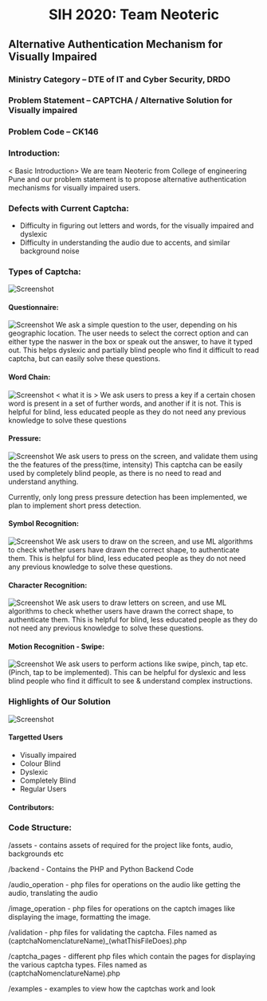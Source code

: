 # <div align="center"> SIH 2020: Team Neoteric </div>


## Alternative Authentication Mechanism for Visually Impaired


### Ministry Category – DTE of IT and Cyber Security, DRDO 
### Problem Statement – CAPTCHA / Alternative Solution for Visually impaired 
### Problem Code – CK146


### Introduction: 
< Basic Introduction>
We are team Neoteric from College of engineering Pune and our problem statement is to propose alternative authentication mechanisms for visually impaired users.


### Defects with Current Captcha:
* Difficulty in figuring out letters and words, for the visually impaired and dyslexic
* Difficulty in understanding the audio due to accents, and similar background noise 


### Types of Captcha:

![Screenshot](assets/images/captcha-types.png)


#### Questionnaire:

![Screenshot](assets/images/questionnaire.jpeg)
We ask a simple question to the user, depending on his geographic location. The user needs to select the correct option and can either type the naswer in the box or speak out the answer, to have it typed out. 
This helps dyslexic and partially blind people who find it difficult to read captcha, but can easily solve these questions.

#### Word Chain:

![Screenshot](assets/images/word_chain.jpg)
< what it is >
We ask users to press a key if a certain chosen word is present in a set of further words, and another if it is not.
This is helpful for blind, less educated people as they do not need any previous knowledge to solve these questions

#### Pressure:

![Screenshot](assets/images/pressure.jpeg)
We ask users to press on the screen, and validate them using the the features of the press(time, intensity)
This captcha can be easily used by completely blind people, as there is no need to read and understand anything.

Currently, only long press pressure detection has been implemented, we plan to implement short press detection.
​

#### Symbol Recognition:

![Screenshot](assets/images/shape.jpeg)
We ask users to draw on the screen, and use ML algorithms to check whether users have drawn the correct shape, to authenticate them.
This is helpful for blind, less educated people as they do not need any previous knowledge to solve these questions.



#### Character Recognition:

![Screenshot](assets/images/letter.jpeg)
We ask users to draw letters on screen, and use ML algorithms to check whether users have drawn the correct shape, to authenticate them.
This is helpful for blind, less educated people as they do not need any previous knowledge to solve these questions.


#### Motion Recognition - Swipe:

![Screenshot](assets/images/touch.jpeg)
We ask users to perform actions like swipe, pinch, tap etc.(Pinch, tap to be implemented).
This can be helpful for dyslexic and less blind people who find it difficult to see & understand complex instructions.


### Highlights of Our Solution

![Screenshot](assets/images/highlights.png)

#### Targetted Users
* Visually impaired
* Colour Blind
* Dyslexic
* Completely Blind
* Regular Users 

#### Contributors:


### Code Structure:
/assets - contains assets of required for the project like fonts, audio, backgrounds etc

/backend - Contains the PHP and Python Backend Code

/audio_operation - php files for operations on the audio like getting the audio, translating the audio

/image_operation - php files for operations on the captch images like displaying the image, formatting the image. 

/validation - php files for validating the captcha. Files named as (captchaNomenclatureName)_(whatThisFileDoes).php

/captcha_pages - different php files which contain the pages for displaying the various captcha types. Files named as (captchaNomenclatureName).php

/examples - examples to view how the captchas work and look
